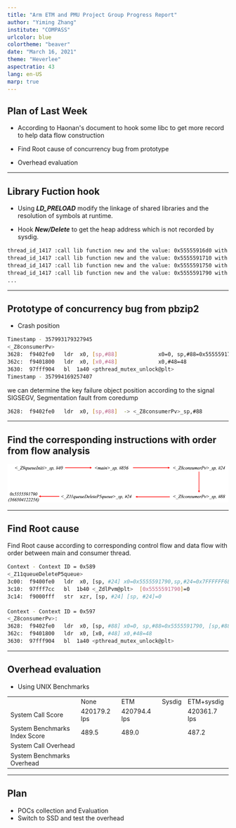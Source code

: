 ```yaml
---
title: "Arm ETM and PMU Project Group Progress Report"
author: "Yiming Zhang"
institute: "COMPASS"
urlcolor: blue
colortheme: "beaver"
date: "March 16, 2021"
theme: "Heverlee"
aspectratio: 43 
lang: en-US
marp: true
---
```


## Plan of Last Week

- According to Haonan's document to hook some libc to get more record to help data flow construction

- Find Root cause of concurrency bug from prototype

- Overhead evaluation

---


## Library Fuction hook

- Using ***LD_PRELOAD*** modify the linkage of shared libraries and the resolution of symbols at runtime.

- Hook ***New/Delete*** to get the heap address which is not recorded by sysdig.

```Bash
thread_id_1417 :call lib function new and the value: 0x55555916d0 with size=48  
thread_id_1417 :call lib function new and the value: 0x5555591710 with size=48  
thread_id_1417 :call lib function new and the value: 0x5555591750 with size=48  
thread_id_1417 :call lib function new and the value: 0x5555591790 with size=72  
...
```

---

## Prototype of concurrency bug from pbzip2

- Crash position

```Bash
Timestamp - 357993179327945
<_Z8consumerPv>
3628:  f9402fe0   ldr  x0, [sp,#88]             x0=0, sp,#88=0x5555591790, [sp,#88]=0  
362c:  f9401800   ldr  x0, [x0,#48]             x0,#48=48  
3630:  97fff904   bl  1a40 <pthread_mutex_unlock@plt>  
Timestamp - 357994169257407
```

we can determine the key failure object position according to the signal SIGSEGV, Segmentation fault from coredump 

```Bash
3628:  f9402fe0   ldr  x0, [sp,#88]  -> <_Z8consumerPv>_sp,#88  
```
---

## Find the corresponding instructions with order from flow analysis

![Target Flow graph from Inclusion-based Points-to Analysis](flow_graph.png)

---

## Find Root cause

Find Root cause  according to corresponding control flow and data flow with order between main and consumer thread.

```Bash
Context - Context ID = 0x589
<_Z11queueDeleteP5queue>
3c00:  f9400fe0   ldr  x0, [sp, #24] x0=0x5555591790,sp,#24=0x7FFFFFF6B8,[sp,#24]=0x5555591790  
3c10:  97fff7cc   bl  1b40 <_ZdlPvm@plt>  [0x5555591790]=0  
3c14:  f9000fff   str  xzr, [sp, #24] [sp, #24]=0  

Context - Context ID = 0x597
<_Z8consumerPv>:
3628:  f9402fe0   ldr  x0, [sp, #88] x0=0, sp,#88=0x5555591790, [sp,#88]=0  
362c:  f9401800   ldr  x0, [x0, #48] x0,#48=48  
3630:  97fff904   bl  1a40 <pthread_mutex_unlock@plt>  
```

---

## Overhead evaluation

- Using UNIX Benchmarks

||||||
|-|-|-|-|-|
||None|ETM|Sysdig|ETM+sysdig|  
|System Call Score|420179.2 lps|420794.4 lps||420361.7 lps|
|System Benchmarks Index Score|489.5|489.0||487.2|
|System Call Overhead|||||
|System Benchmarks Overhead|||||

---

## Plan

- POCs collection and Evaluation
- Switch to SSD and test the overhead
